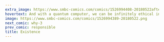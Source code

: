```yaml
---
extra_image: https://www.smbc-comics.com/comics/1526994408-20180522after.png
hovertext: And with a quantum computer, we can be infinitely ethical in finite time!
image: https://www.smbc-comics.com/comics/1526994389-20180522.png
next_comic: why-3
prev_comic: responsible
title: Existence
---
```


